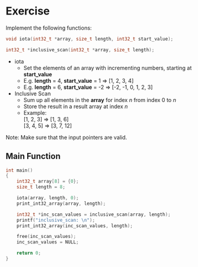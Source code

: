 # Exercise

Implement the following functions:

```cpp
void iota(int32_t *array, size_t length, int32_t start_value);

int32_t *inclusive_scan(int32_t *array, size_t length);
```

- iota
  - Set the elements of an array with incrementing numbers, starting at **start_value**
  - E.g. **length** = 4, **start_value** = 1 => [1, 2, 3, 4]
  - E.g. **length** = 6, **start_value** = -2 => [-2, -1, 0, 1, 2, 3]
- Inclusive Scan
  - Sum up all elements in the **array** for index $n$ from index 0 to $n$
  - Store the result in a result array at index $n$
  - Example:  
    [1, 2, 3] => [1, 3, 6]  
    [3, 4, 5] => [3, 7, 12]

Note: Make sure that the input pointers are valid.

## Main Function

```cpp
int main()
{
    int32_t array[8] = {0};
    size_t length = 8;

    iota(array, length, 0);
    print_int32_array(array, length);

    int32_t *inc_scan_values = inclusive_scan(array, length);
    printf("inclusive_scan: \n");
    print_int32_array(inc_scan_values, length);

    free(inc_scan_values);
    inc_scan_values = NULL;

    return 0;
}
```
